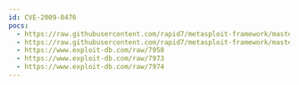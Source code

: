 ```yaml
---
id: CVE-2009-0476
pocs:
  - https://raw.githubusercontent.com/rapid7/metasploit-framework/master/modules/exploits/windows/fileformat/audio_wkstn_pls.rb
  - https://raw.githubusercontent.com/rapid7/metasploit-framework/master/modules/exploits/windows/fileformat/audiotran_pls.rb
  - https://www.exploit-db.com/raw/7958
  - https://www.exploit-db.com/raw/7973
  - https://www.exploit-db.com/raw/7974
---
```

